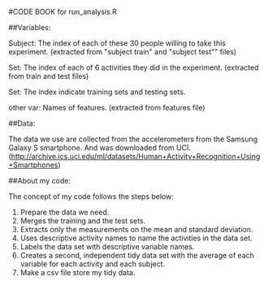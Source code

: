 #CODE BOOK for run_analysis.R

##Variables:

Subject: The index of each of these 30 people willing to take this experiment. (extracted from "subject train" and "subject test"" files)

Set: The index of each of 6 activities they did in the experiment. (extracted from train and test files)

Set: The index indicate training sets and testing sets.

other var: Names of features. (extracted from features file)

##Data: 

The data we use are collected from the accelerometers from the Samsung Galaxy S smartphone. And was downloaded from UCI. (http://archive.ics.uci.edu/ml/datasets/Human+Activity+Recognition+Using+Smartphones)

##About my code:

The concept of my code follows the steps below:

1. Prepare the data we need.
2. Merges the training and the test sets.
3. Extracts only the measurements on the mean and standard deviation.
4. Uses descriptive activity names to name the activities in the data set.
5. Labels the data set with descriptive variable names.
6. Creates a second, independent tidy data set with the average of each variable for each activity and each subject.
7. Make a csv file store my tidy data.
